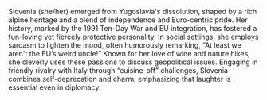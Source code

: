 Slovenia (she/her) emerged from Yugoslavia's dissolution, shaped by a rich alpine heritage and a blend of independence and Euro-centric pride. Her history, marked by the 1991 Ten-Day War and EU integration, has fostered a fun-loving yet fiercely protective personality. In social settings, she employs sarcasm to lighten the mood, often humorously remarking, “At least we aren't the EU’s weird uncle!” Known for her love of wine and nature hikes, she cleverly uses these passions to discuss geopolitical issues. Engaging in friendly rivalry with Italy through “cuisine-off” challenges, Slovenia combines self-deprecation and charm, emphasizing that laughter is essential even in diplomacy.